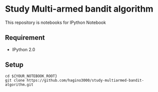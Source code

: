 # Study Multi-armed bandit algorithm

This repository is notebooks for IPython Notebook

## Requirement

- IPython 2.0

## Setup

```
cd ${YOUR_NOTEBOOK_ROOT}
git clone https://github.com/hagino3000/study-multiarmed-bandit-algorithm.git
```
